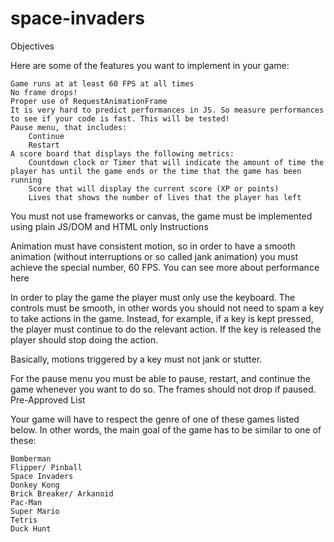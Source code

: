 # space-invaders

Objectives

Here are some of the features you want to implement in your game:

    Game runs at at least 60 FPS at all times
    No frame drops!
    Proper use of RequestAnimationFrame
    It is very hard to predict performances in JS. So measure performances to see if your code is fast. This will be tested!
    Pause menu, that includes:
        Continue
        Restart
    A score board that displays the following metrics:
        Countdown clock or Timer that will indicate the amount of time the player has until the game ends or the time that the game has been running
        Score that will display the current score (XP or points)
        Lives that shows the number of lives that the player has left

You must not use frameworks or canvas, the game must be implemented using plain JS/DOM and HTML only
Instructions

Animation must have consistent motion, so in order to have a smooth animation (without interruptions or so called jank animation) you must achieve the special number, 60 FPS. You can see more about performance here

In order to play the game the player must only use the keyboard. The controls must be smooth, in other words you should not need to spam a key to take actions in the game. Instead, for example, if a key is kept pressed, the player must continue to do the relevant action. If the key is released the player should stop doing the action.

Basically, motions triggered by a key must not jank or stutter.

For the pause menu you must be able to pause, restart, and continue the game whenever you want to do so. The frames should not drop if paused.
Pre-Approved List

Your game will have to respect the genre of one of these games listed below. In other words, the main goal of the game has to be similar to one of these:

    Bomberman
    Flipper/ Pinball
    Space Invaders
    Donkey Kong
    Brick Breaker/ Arkanoid
    Pac-Man
    Super Mario
    Tetris
    Duck Hunt
